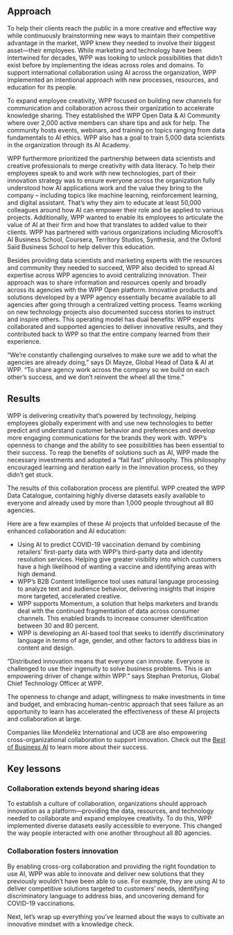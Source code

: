 ## Approach 

To help their clients reach the public in a more creative and effective way while continuously brainstorming new ways to maintain their competitive advantage in the market, WPP knew they needed to involve their biggest asset—their employees. While marketing and technology have been intertwined for decades, WPP was looking to unlock possibilities that didn’t exist before by implementing the ideas across roles and domains. To support international collaboration using AI across the organization, WPP implemented an intentional approach with new processes, resources, and education for its people.  

To expand employee creativity, WPP focused on building new channels for communication and collaboration across their organization to accelerate knowledge sharing. They established the WPP Open Data & AI Community where over 2,000 active members can share tips and ask for help. The community hosts events, webinars, and training on topics ranging from data fundamentals to AI ethics. WPP also has a goal to train 5,000 data scientists in the organization through its AI Academy.

WPP furthermore prioritized the partnership between data scientists and creative professionals to merge creativity with data literacy. To help their employees speak to and work with new technologies, part of their innovation strategy was to ensure everyone across the organization fully understood how AI applications work and the value they bring to the company – including topics like machine learning, reinforcement learning, and digital assistant. That’s why they aim to educate at least 50,000 colleagues around how AI can empower their role and be applied to various projects. Additionally, WPP wanted to enable its employees to articulate the value of AI at their firm and how that translates to added value to their clients. WPP has partnered with various organizations including Microsoft’s AI Business School, Coursera, Territory Studios, Synthesia, and the Oxford Saïd Business School to help deliver this education.

Besides providing data scientists and marketing experts with the resources and community they needed to succeed, WPP also decided to spread AI expertise across WPP agencies to avoid centralizing innovation. Their approach was to share information and resources openly and broadly across its agencies with the WPP Open platform. Innovative products and solutions developed by a WPP agency essentially became available to all agencies after going through a centralized vetting process. Teams working on new technology projects also documented success stories to instruct and inspire others. This operating model has dual benefits: WPP experts collaborated and supported agencies to deliver innovative results, and they contributed back to WPP so that the entire company learned from their experience.

“We’re constantly challenging ourselves to make sure we add to what the agencies are already doing,” says Di Mayze, Global Head of Data & AI at WPP. “To share agency work across the company so we build on each other’s success, and we don’t reinvent the wheel all the time.”

## Results

WPP is delivering creativity that’s powered by technology, helping employees globally experiment with and use new technologies to better predict and understand customer behavior and preferences and develop more engaging communications for the brands they work with. WPP’s openness to change and the ability to see possibilities has been essential to their success. To reap the benefits of solutions such as AI, WPP made the necessary investments and adopted a “fail fast” philosophy. This philosophy encouraged learning and iteration early in the innovation process, so they didn’t get stuck.

The results of this collaboration process are plentiful. WPP created the WPP Data Catalogue, containing highly diverse datasets easily available to everyone and already used by more than 1,000 people throughout all 80 agencies.

Here are a few examples of these AI projects that unfolded because of the enhanced collaboration and AI education:

* Using AI to predict COVID-19 vaccination demand by combining retailers’ first-party data with WPP’s third-party data and identity resolution services. Helping give greater visibility into which customers have a high likelihood of wanting a vaccine and identifying areas with high demand.
* WPP’s B2B Content Intelligence tool uses natural language processing to analyze text and audience behavior, delivering insights that inspire more targeted, accelerated creative.
* WPP supports Momentum, a solution that helps marketers and brands deal with the continued fragmentation of data across consumer channels. This enabled brands to increase consumer identification between 30 and 80 percent.
* WPP is developing an AI-based tool that seeks to identify discriminatory language in terms of age, gender, and other factors to address bias in content and design.

“Distributed innovation means that everyone can innovate. Everyone is challenged to use their ingenuity to solve business problems. This is an empowering driver of change within WPP.” says Stephan Pretorius, Global Chief Technology Officer at WPP.  

The openness to change and adapt, willingness to make investments in time and budget, and embracing human-centric approach that sees failure as an opportunity to learn has accelerated the effectiveness of these AI projects and collaboration at large.  

Companies like Mondelēz International and UCB are also empowering cross-organizational collaboration to support innovation. Check out the [Best of Business AI](https://businessai.microsoft.com/) to learn more about their success.

## Key lessons

### Collaboration extends beyond sharing ideas  

To establish a culture of collaboration, organizations should approach innovation as a platform—providing the data, resources, and technology needed to collaborate and expand employee creativity. To do this, WPP implemented diverse datasets easily accessible to everyone. This changed the way people interacted with one another throughout all 80 agencies.  

### Collaboration fosters innovation  

By enabling cross-org collaboration and providing the right foundation to use AI, WPP was able to innovate and deliver new solutions that they previously wouldn’t have been able to use. For example, they are using AI to deliver competitive solutions targeted to customers’ needs, identifying discriminatory language to address bias, and uncovering demand for COVID-19 vaccinations.  

Next, let’s wrap up everything you’ve learned about the ways to cultivate an innovative mindset with a knowledge check.  